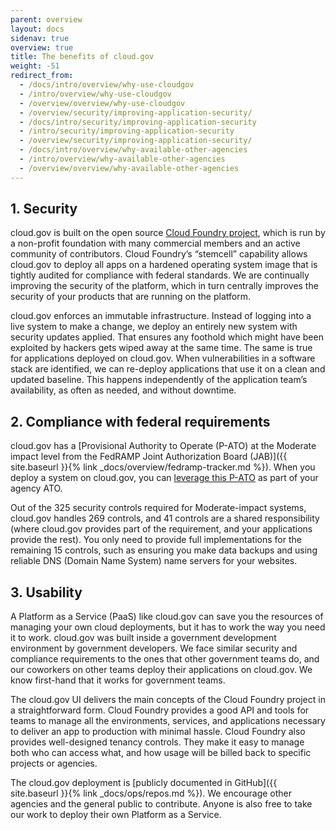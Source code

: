 ```yaml
---
parent: overview
layout: docs
sidenav: true
overview: true
title: The benefits of cloud.gov
weight: -51
redirect_from:
  - /docs/intro/overview/why-use-cloudgov
  - /intro/overview/why-use-cloudgov
  - /overview/overview/why-use-cloudgov
  - /overview/security/improving-application-security/
  - /docs/intro/security/improving-application-security
  - /intro/security/improving-application-security
  - /overview/security/improving-application-security/
  - /docs/intro/overview/why-available-other-agencies
  - /intro/overview/why-available-other-agencies
  - /overview/overview/why-available-other-agencies
---
```


## 1. Security

cloud.gov is built on the open source [Cloud Foundry project](http://www.cloudfoundry.org/), which is run by a non-profit foundation with many commercial members and an active community of contributors. Cloud Foundry’s “stemcell” capability allows cloud.gov to deploy all apps on a hardened operating system image that is tightly audited for compliance with federal standards. We are continually improving the security of the platform, which in turn centrally improves the security of your products that are running on the platform.

cloud.gov enforces an immutable infrastructure. Instead of logging into a live system to make a change, we deploy an entirely new system with security updates applied. That ensures any foothold which might have been exploited by hackers gets wiped away at the same time. The same is true for applications deployed on cloud.gov. When vulnerabilities in a software stack are identified, we can re-deploy applications that use it on a clean and updated baseline. This happens independently of the application team’s availability, as often as needed, and without downtime.

## 2. Compliance with federal requirements

cloud.gov has a [Provisional Authority to Operate (P-ATO) at the Moderate impact level from the FedRAMP Joint Authorization Board (JAB)]({{ site.baseurl }}{% link _docs/overview/fedramp-tracker.md %}). When you deploy a system on cloud.gov, you can [leverage this P-ATO](https://www.fedramp.gov/faqs/) as part of your agency ATO.

Out of the 325 security controls required for Moderate-impact systems, cloud.gov handles 269 controls, and 41 controls are a shared responsibility (where cloud.gov provides part of the requirement, and your applications provide the rest). You only need to provide full implementations for the remaining 15 controls, such as ensuring you make data backups and using reliable DNS (Domain Name System) name servers for your websites.

## 3. Usability

A Platform as a Service (PaaS) like cloud.gov can save you the resources of managing your own cloud deployments, but it has to work the way you need it to work. cloud.gov was built inside a government development environment by government developers. We face similar security and compliance requirements to the ones that other government teams do, and our coworkers on other teams deploy their applications on cloud.gov. We know first-hand that it works for government teams.

The cloud.gov UI delivers the main concepts of the Cloud Foundry project in a straightforward form. Cloud Foundry provides a good API and tools for teams to manage all the environments, services, and applications necessary to deliver an app to production with minimal hassle. Cloud Foundry also provides well-designed tenancy controls. They make it easy to manage both who can access what, and how usage will be billed back to specific projects or agencies.

The cloud.gov deployment is [publicly documented in GitHub]({{ site.baseurl }}{% link _docs/ops/repos.md %}). We encourage other agencies and the general public to contribute. Anyone is also free to take our work to deploy their own Platform as a Service.
